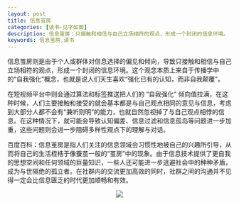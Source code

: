 ```yaml
---
layout: post
title: 信息茧房
categories: [读书·见字如面]
description: 信息茧房：只接触和相信与自己立场相符的观点，形成一个封闭的信息环境。
keywords: 信息茧房,读书
---
```


信息茧房则是由于个人或群体对信息选择的偏见和倾向，导致只接触和相信与自己立场相符的观点，形成一个封闭的信息环境。这个观念本质上来自于传播学中的“自我强化”概念，也就是说人们天生喜欢“强化已有的认知，而非自我颠覆”。

在短视频平台中则会通过算法和标签推送把人们的 “自我强化” 倾向值拉满，在这种时候，人们主要接触和接受的就会基本都是与自己观点相同的意见与信息，考虑到大部分人都不会有“兼听则明”的能力，也就自然忽视掉了与自己观点相悖的信息。在这种情况下，就可能会导致认知偏差、信息过滤和信息孤岛等问题进一步加重，这些问题则会进一步阻碍多样性观点下的理解与对话。

百度百科：信息茧房是指人们关注的信息领域会习惯性地被自己的兴趣所引导，从而将自己的生活桎梏于像蚕茧一般的“茧房”中的现象。由于信息技术提供了更自我的思想空间和任何领域的巨量知识，一些人还可能进一步逃避社会中的种种矛盾，成为与世隔绝的孤立者。在社群内的交流更加高效的同时，社群之间的沟通并不见得一定会比信息匮乏的时代更加顺畅和有效。

<div align="center"><img src="https://picx.zhimg.com/80/v2-fca2d53fa11c6fe16ec1f9163c046760_720w.png"/></div>
